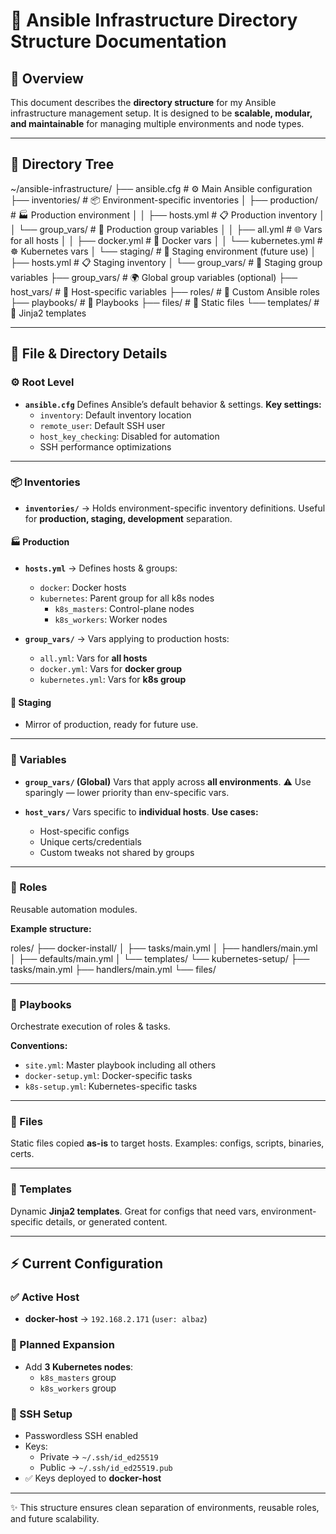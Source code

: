 # 🚀 Ansible Infrastructure Directory Structure Documentation

## 📖 Overview
This document describes the **directory structure** for my Ansible infrastructure management setup.
It is designed to be **scalable, modular, and maintainable** for managing multiple environments and node types.

---

## 🌳 Directory Tree
~/ansible-infrastructure/
├── ansible.cfg # ⚙️ Main Ansible configuration
├── inventories/ # 📦 Environment-specific inventories
│ ├── production/ # 🏭 Production environment
│ │ ├── hosts.yml # 📋 Production inventory
│ │ └── group_vars/ # 🔑 Production group variables
│ │ ├── all.yml # 🌐 Vars for all hosts
│ │ ├── docker.yml # 🐳 Docker vars
│ │ └── kubernetes.yml # ☸️ Kubernetes vars
│ └── staging/ # 🧪 Staging environment (future use)
│ ├── hosts.yml # 📋 Staging inventory
│ └── group_vars/ # 🔑 Staging group variables
├── group_vars/ # 🌍 Global group variables (optional)
├── host_vars/ # 🎯 Host-specific variables
├── roles/ # 🧩 Custom Ansible roles
├── playbooks/ # 📜 Playbooks
├── files/ # 📂 Static files
└── templates/ # 📝 Jinja2 templates


---

## 📂 File & Directory Details

### ⚙️ Root Level
- **`ansible.cfg`**
  Defines Ansible’s default behavior & settings.
  **Key settings:**
  - `inventory`: Default inventory location
  - `remote_user`: Default SSH user
  - `host_key_checking`: Disabled for automation
  - SSH performance optimizations

---

### 📦 Inventories
- **`inventories/`** → Holds environment-specific inventory definitions.
  Useful for **production, staging, development** separation.

#### 🏭 Production
- **`hosts.yml`** → Defines hosts & groups:
  - `docker`: Docker hosts
  - `kubernetes`: Parent group for all k8s nodes
    - `k8s_masters`: Control-plane nodes
    - `k8s_workers`: Worker nodes

- **`group_vars/`** → Vars applying to production hosts:
  - `all.yml`: Vars for **all hosts**
  - `docker.yml`: Vars for **docker group**
  - `kubernetes.yml`: Vars for **k8s group**

#### 🧪 Staging
- Mirror of production, ready for future use.

---

### 🔑 Variables
- **`group_vars/` (Global)**
  Vars that apply across **all environments**.
  ⚠️ Use sparingly — lower priority than env-specific vars.

- **`host_vars/`**
  Vars specific to **individual hosts**.
  **Use cases:**
  - Host-specific configs
  - Unique certs/credentials
  - Custom tweaks not shared by groups

---

### 🧩 Roles
Reusable automation modules.

**Example structure:**

roles/
├── docker-install/
│ ├── tasks/main.yml
│ ├── handlers/main.yml
│ ├── defaults/main.yml
│ └── templates/
└── kubernetes-setup/
├── tasks/main.yml
├── handlers/main.yml
└── files/

---

### 📜 Playbooks
Orchestrate execution of roles & tasks.

**Conventions:**
- `site.yml`: Master playbook including all others
- `docker-setup.yml`: Docker-specific tasks
- `k8s-setup.yml`: Kubernetes-specific tasks

---

### 📂 Files
Static files copied **as-is** to target hosts.
Examples: configs, scripts, binaries, certs.

---

### 📝 Templates
Dynamic **Jinja2 templates**.
Great for configs that need vars, environment-specific details, or generated content.

---

## ⚡ Current Configuration

### ✅ Active Host
- **docker-host** → `192.168.2.171` (`user: albaz`)

### 🌱 Planned Expansion
- Add **3 Kubernetes nodes**:
  - `k8s_masters` group
  - `k8s_workers` group

### 🔐 SSH Setup
- Passwordless SSH enabled
- Keys:
  - Private → `~/.ssh/id_ed25519`
  - Public → `~/.ssh/id_ed25519.pub`
- ✅ Keys deployed to **docker-host**

---
✨ This structure ensures clean separation of environments, reusable roles, and future scalability.
